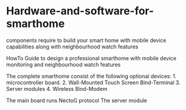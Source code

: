 # Hardware-and-software-for-smarthome
components require to build your smart home with mobile device capabilities along with neighbourhood watch features

HowTo Guide to design a professional smarthome with mobile device monitoring and neighbourhood watch features

The complete smarthome consist of the following optional devices:
    1. microcontroller board.
    2. Wall-Mounted Touch Screen Bind-Terminal
    3. Server modules 
    4. Wireless Bind-Modem
    
The main board runs NectoG protocol
The server module
